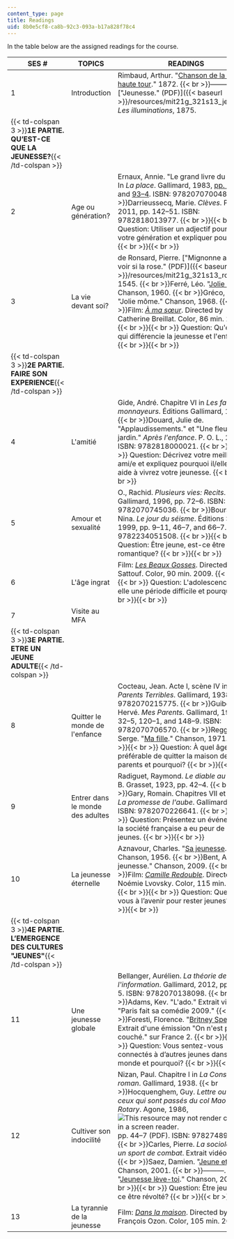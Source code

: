 ```yaml
---
content_type: page
title: Readings
uid: 8b0e5cf8-ca8b-92c3-093a-b17a828f78c4
---
```


In the table below are the assigned readings for the course.

| SES # | TOPICS | READINGS |
| --- | --- | --- |
| 1 | Introduction | Rimbaud, Arthur. "[Chanson de la plus haute tour](http://abardel.free.fr/petite_anthologie/chanson_panorama.htm)." 1872.  {{< br >}}———. ["Jeunesse." (PDF)]({{< baseurl >}}/resources/mit21g_321s13_jeunesse) _Les illuminations_, 1875. |
| {{< td-colspan 3 >}}**1E PARTIE. QU’EST-CE QUE LA JEUNESSE?**{{< /td-colspan >}} |||
| 2 | Age ou génération? | Ernaux, Annie. "Le grand livre du mois." In _La place_. Gallimard, 1983, [pp. 78–9](http://books.google.com/books?id=k_3i8zrpcC4C&pg=PA78#v=onepage), and [93–4](http://books.google.com/books?id=k_3i8zrpcC4C&pg=PA93#v=onepage). ISBN: 9782070700486.  {{< br >}}Darrieussecq, Marie. _Clèves_. P. O. L., 2011, pp. 142–51. ISBN: 9782818013977. {{< br >}}{{< br >}} Question: Utiliser un adjectif pour décrire votre génération et expliquer pourquoi. {{< br >}}{{< br >}}  |
| 3 | La vie devant soi? | de Ronsard, Pierre. ["Mignonne allons voir si la rose." (PDF)]({{< baseurl >}}/resources/mit21g_321s13_ronsard) 1545.  {{< br >}}Ferré, Léo. "[Jolie môme](http://www.paroles-musique.com/paroles-Leo_Ferre-Jolie_Mome-lyrics,p11149)". Chanson, 1960.  {{< br >}}Gréco, Juliette. "Jolie môme." Chanson, 1968.  {{< br >}}Film: [_À ma sœur_](http://www.allocine.fr/film/fichefilm_gen_cfilm=29378.html). Directed by Catherine Breillat. Color, 86 min. 2001. {{< br >}}{{< br >}} Question: Qu'est-ce qui différencie la jeunesse et l'enfance? {{< br >}}{{< br >}}  |
| {{< td-colspan 3 >}}**2E PARTIE. FAIRE SON EXPERIENCE**{{< /td-colspan >}} |||
| 4 | L'amitié | Gide, André. Chapitre VI in _Les faux-monnayeurs_. Éditions Gallimard, 1925.  {{< br >}}Douard, Julie de. "Applaudissements." et "Une fleur sans jardin." _Après l'enfance_. P. O. L., 2010. ISBN: 9782818000021. {{< br >}}{{< br >}} Question: Décrivez votre meilleur/e ami/e et expliquez pourquoi il/elle vous aide à vivrez votre jeunesse. {{< br >}}{{< br >}}  |
| 5 | Amour et sexualité | O., Rachid. _Plusieurs vies: Recits_. Gallimard, 1996, pp. 72–6. ISBN: 9782070745036.  {{< br >}}Bouraoui, Nina. _Le jour du séisme_. Éditions Stock, 1999, pp. 9–11, 46–7, and 66–7. ISBN: 9782234051508. {{< br >}}{{< br >}} Question: Être jeune, est-ce être romantique? {{< br >}}{{< br >}}  |
| 6 | L'âge ingrat | Film: [_Les Beaux Gosses_](http://www.allocine.fr/film/fichefilm_gen_cfilm=136666.html). Directed by Riad Sattouf. Color, 90 min. 2009. {{< br >}}{{< br >}} Question: L'adolescence est-elle une période difficile et pourquoi? {{< br >}}{{< br >}}  |
| 7 | Visite au MFA | &nbsp; |
| {{< td-colspan 3 >}}**3E PARTIE. ETRE UN JEUNE ADULTE**{{< /td-colspan >}} |||
| 8 | Quitter le monde de l'enfance | Cocteau, Jean. Acte I, scène IV in _Les Parents Terribles_. Gallimard, 1938. ISBN: 9782070215775.  {{< br >}}Guibert, Hervé. _Mes Parents_. Gallimard, 1986, pp. 32–5, 120–1, and 148–9. ISBN: 9782070706570.  {{< br >}}Reggiani, Serge. "[Ma fille](http://www.paroles-musique.com/paroles-Serge_Reggiani-Ma_Fille-lyrics,p64305)." Chanson, 1971. {{< br >}}{{< br >}} Question: À quel âge est-il préférable de quitter la maison de ses parents et pourquoi? {{< br >}}{{< br >}}  |
| 9 | Entrer dans le monde des adultes | Radiguet, Raymond. _Le diable au corps_. B. Grasset, 1923, pp. 42–4.  {{< br >}}Gary, Romain. Chapitres VII et VIII in _La promesse de l'aube_. Gallimard, 1960. ISBN: 9782070226641. {{< br >}}{{< br >}} Question: Présentez un événement où la société française a eu peur de ses jeunes. {{< br >}}{{< br >}}  |
| 10 | La jeunesse éternelle | Aznavour, Charles. "[Sa jeunesse](http://www.paroles-musique.com/paroles-Charles_Aznavour-Sa_Jeunesse-lyrics,p13456)." Chanson, 1956.  {{< br >}}Bent, Amel. "Sa jeunesse." Chanson, 2009.  {{< br >}}Film: [_Camille Redouble_](http://www.allocine.fr/film/fichefilm_gen_cfilm=189370.html). Directed by Noémie Lvovsky. Color, 115 min. 2012. {{< br >}}{{< br >}} Question: Que ferez-vous à l’avenir pour rester jeunes? {{< br >}}{{< br >}}  |
| {{< td-colspan 3 >}}**4E PARTIE. L’EMERGENCE DES CULTURES "JEUNES"**{{< /td-colspan >}} |||
| 11 | Une jeunesse globale | Bellanger, Aurélien. _La théorie de l'information_. Gallimard, 2012, pp. 364–5. ISBN: 9782070138098.  {{< br >}}Adams, Kev. "L'ado." Extrait vidéo de "Paris fait sa comédie 2009."  {{< br >}}Foresti, Florence. "[Britney Spears](http://www.ozap.com/photos-images/video-florence-foresti-incarne-britney-spears-4438341.html)." Extrait d'une émission "On n'est pas couché." sur France 2. {{< br >}}{{< br >}} Question: Vous sentez-vous connectés à d’autres jeunes dans le monde et pourquoi? {{< br >}}{{< br >}}  |
| 12 | Cultiver son indocilité | Nizan, Paul. Chapitre I in _La Conspiration roman_. Gallimard, 1938.  {{< br >}}Hocquenghem, Guy. _Lettre ouverte à ceux qui sont passés du col Mao au Rotary_. Agone, 1986, ![This resource may not render correctly in a screen reader.](/images/inacessible.gif)pp. 44–7 (PDF). ISBN: 9782748900057.  {{< br >}}Carles, Pierre. _La sociologie est un sport de combat_. Extrait vidéo, 2001.  {{< br >}}Saez, Damien. "[Jeune et con](http://www.paroles-musique.com/paroles-Saez-Jeune_Et_Con-lyrics,p487)." Chanson, 2001.  {{< br >}}———. "[Jeunesse lève-toi](http://www.paroles-musique.com/paroles-Saez-Jeunesse_Leve_Toi-lyrics,p32012)." Chanson, 2007. {{< br >}}{{< br >}} Question: Être jeune, est-ce être révolté? {{< br >}}{{< br >}}  |
| 13 | La tyrannie de la jeunesse | Film: [_Dans la maison_](http://www.allocine.fr/film/fichefilm_gen_cfilm=193715.html). Directed by François Ozon. Color, 105 min. 2012.